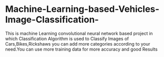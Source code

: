 # Machine-Learning-based-Vehicles-Image-Classification-
This is machine Learning convolutional neural network based project in which Classification Algorithm is used to Classify Images of Cars,Bikes,Rickshaws you can add more categories according to your need.You can use more training data for more accuracy and good Results
